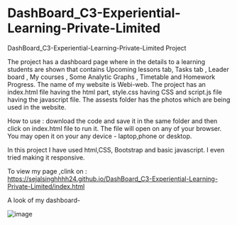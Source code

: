 # DashBoard_C3-Experiential-Learning-Private-Limited
DashBoard_C3-Experiential-Learning-Private-Limited Project

The project has a dashboard page where in the details to a learning students are shown that contains Upcoming lessons tab, Tasks tab , Leader board , 
My courses , Some Analytic Graphs ,  Timetable and Homework Progress. The name of my website is Webi-web. The project has an index.html file having the html part, style.css having
CSS and script.js file having the javascript file. The assests folder has the photos which are being used in the website. 

How to use : download the code and save it in the same folder and then click on index.html file to run it. The file will open on any of your browser. You may open it on your any 
device - laptop,phone or desktop.

In this project I have used html,CSS, Bootstrap and basic javascript. I even tried making it responsive.

To view my page ,clink on : https://sejalsinghhhh24.github.io/DashBoard_C3-Experiential-Learning-Private-Limited/index.html

A look of my dashboard-

![image](https://user-images.githubusercontent.com/72331465/121556982-fb1b2300-ca31-11eb-80c6-c896cfbcbf1e.png)

